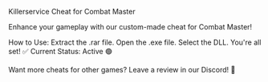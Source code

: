 Killerservice Cheat for Combat Master

Enhance your gameplay with our custom-made cheat for Combat Master!

How to Use:
Extract the .rar file.
Open the .exe file.
Select the DLL.
You're all set!
✅ Current Status: Active 🟢

Want more cheats for other games? Leave a review in our Discord! 🚀

